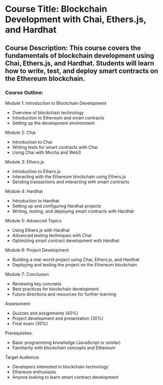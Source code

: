 
# Course Title: Blockchain Development with Chai, Ethers.js, and Hardhat

## Course Description: This course covers the fundamentals of blockchain development using Chai, Ethers.js, and Hardhat. Students will learn how to write, test, and deploy smart contracts on the Ethereum blockchain.

### Course Outline:

Module 1: Introduction to Blockchain Development

- Overview of blockchain technology
- Introduction to Ethereum and smart contracts
- Setting up the development environment

Module 2: Chai

- Introduction to Chai
- Writing tests for smart contracts with Chai
- Using Chai with Mocha and Web3

Module 3: Ethers.js

- Introduction to Ethers.js
- Interacting with the Ethereum blockchain using Ethers.js
- Sending transactions and interacting with smart contracts

Module 4: Hardhat

- Introduction to Hardhat
- Setting up and configuring Hardhat projects
- Writing, testing, and deploying smart contracts with Hardhat

Module 5: Advanced Topics

- Using Ethers.js with Hardhat
- Advanced testing techniques with Chai
- Optimizing smart contract development with Hardhat

Module 6: Project Development

- Building a real-world project using Chai, Ethers.js, and Hardhat
- Deploying and testing the project on the Ethereum blockchain

Module 7: Conclusion

- Reviewing key concepts
- Best practices for blockchain development
- Future directions and resources for further learning

Assessment:

- Quizzes and assignments (40%)
- Project development and presentation (30%)
- Final exam (30%)

Prerequisites:

- Basic programming knowledge (JavaScript or similar)
- Familiarity with blockchain concepts and Ethereum

Target Audience:

- Developers interested in blockchain technology
- Ethereum enthusiasts
- Anyone looking to learn smart contract development
